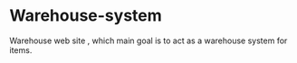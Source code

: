 # Warehouse-system
Warehouse web site , which main goal is
to act as a warehouse system for items. 
